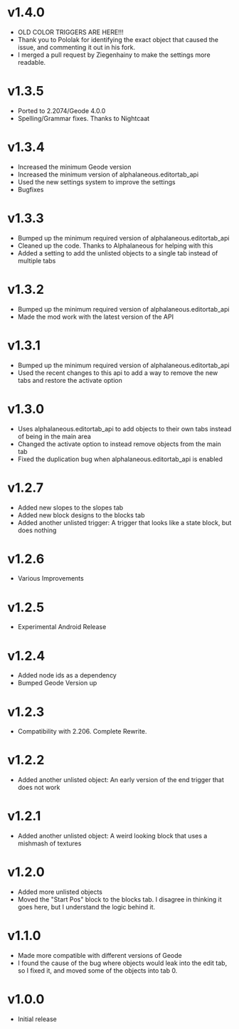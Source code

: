 # v1.4.0
 * OLD COLOR TRIGGERS ARE HERE!!!
 * Thank you to Pololak for identifying the exact object that caused the issue, and commenting it out in his fork.
 * I merged a pull request by Ziegenhainy to make the settings more readable. 

# v1.3.5
 * Ported to 2.2074/Geode 4.0.0
 * Spelling/Grammar fixes. Thanks to Nightcaat

# v1.3.4
 * Increased the minimum Geode version
 * Increased the minimum version of alphalaneous.editortab_api
 * Used the new settings system to improve the settings
 * Bugfixes

# v1.3.3
 * Bumped up the minimum required version of alphalaneous.editortab_api
 * Cleaned up the code. Thanks to Alphalaneous for helping with this
 * Added a setting to add the unlisted objects to a single tab instead of multiple tabs

# v1.3.2
 * Bumped up the minimum required version of alphalaneous.editortab_api
 * Made the mod work with the latest version of the API

# v1.3.1
 * Bumped up the minimum required version of alphalaneous.editortab_api
 * Used the recent changes to this api to add a way to remove the new tabs and restore the activate option

# v1.3.0
 * Uses alphalaneous.editortab_api to add objects to their own tabs instead of being in the main area
 * Changed the activate option to instead remove objects from the main tab
 * Fixed the duplication bug when alphalaneous.editortab_api is enabled

# v1.2.7
 * Added new slopes to the slopes tab
 * Added new block designs to the blocks tab
 * Added another unlisted trigger: A trigger that looks like a state block, but does nothing

# v1.2.6
 * Various Improvements

# v1.2.5
 * Experimental Android Release

# v1.2.4
 * Added node ids as a dependency
 * Bumped Geode Version up
# v1.2.3
 * Compatibility with 2.206. Complete Rewrite. 

# v1.2.2
 * Added another unlisted object: An early version of the end trigger that does not work

# v1.2.1
 * Added another unlisted object: A weird looking block that uses a mishmash of textures

# v1.2.0
 * Added more unlisted objects
 * Moved the "Start Pos" block to the blocks tab. I disagree in thinking it goes here, but I understand the logic behind it. 

# v1.1.0
 * Made more compatible with different versions of Geode
 * I found the cause of the bug where objects would leak into the edit tab, so I fixed it, and moved some of the objects into tab 0. 

# v1.0.0
 * Initial release
